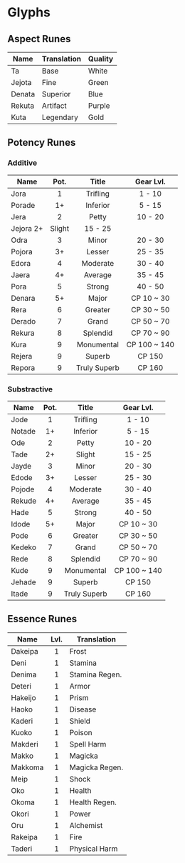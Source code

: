 # Glyphs

## Aspect Runes

| Name | Translation | Quality |
| --- | --- | --- |
| Ta | Base | White |
| Jejota | Fine | Green |
| Denata | Superior | Blue |
| Rekuta | Artifact | Purple |
| Kuta | Legendary | Gold |

## Potency Runes

### Additive

| Name | Pot. | Title | Gear Lvl. |
| --- |:---:|:---:|:---:|
| Jora | 1 | Trifling | 1 - 10 |
| Porade | 1+ | Inferior | 5 - 15 |
| Jera | 2 |Petty | 10 - 20 |
| Jejora 2+ | Slight | 15 - 25 |
| Odra | 3 | Minor | 20 - 30 |
| Pojora | 3+ | Lesser | 25 - 35 |
| Edora | 4 | Moderate | 30 - 40 |
| Jaera | 4+ | Average | 35 - 45 |
| Pora | 5 | Strong | 40 - 50 |
| Denara | 5+ | Major | CP 10 ~ 30 |
| Rera | 6 | Greater | CP 30 ~ 50 |
| Derado | 7 | Grand | CP 50 ~ 70 |
| Rekura | 8 | Splendid | CP 70 ~ 90 |
| Kura | 9 | Monumental | CP 100 ~ 140 |
| Rejera | 9 | Superb | CP 150 |
| Repora | 9 | Truly Superb | CP 160 |

### Substractive

| Name | Pot. | Title | Gear Lvl. |
| --- |:---:|:---:|:---:|
| Jode | 1 | Trifling | 1 - 10 |
| Notade | 1+ | Inferior | 5 - 15 |
| Ode | 2 | Petty | 10 - 20 |
| Tade | 2+ | Slight | 15 - 25 |
| Jayde | 3 | Minor | 20 - 30 |
| Edode | 3+ | Lesser | 25 - 30 |
| Pojode | 4 | Moderate | 30 - 40 |
| Rekude | 4+ | Average | 35 - 45 |
| Hade | 5 | Strong | 40 - 50 |
| Idode | 5+ | Major | CP 10 ~ 30 |
| Pode | 6 | Greater | CP 30 ~ 50 |
| Kedeko | 7 | Grand | CP 50 ~ 70 |
| Rede | 8 | Splendid | CP 70 ~ 90 |
| Kude | 9 | Monumental | CP 100 ~ 140 |
| Jehade | 9 | Superb | CP 150 |
| Itade | 9 | Truly Superb | CP 160 |

## Essence Runes

| Name | Lvl. | Translation |
| --- |:---:| --- |
| Dakeipa | 1 | Frost |
| Deni | 1 | Stamina |
| Denima | 1 | Stamina Regen. |
| Deteri | 1 | Armor |
| Hakeijo | 1 | Prism |
| Haoko | 1 | Disease |
| Kaderi | 1 | Shield |
| Kuoko | 1 | Poison |
| Makderi | 1 | Spell Harm |
| Makko | 1 | Magicka |
| Makkoma | 1 | Magicka Regen. |
| Meip | 1 | Shock |
| Oko | 1 | Health |
| Okoma | 1 | Health Regen. |
| Okori | 1 | Power |
| Oru | 1 | Alchemist |
| Rakeipa | 1 | Fire |
| Taderi | 1 | Physical Harm |
